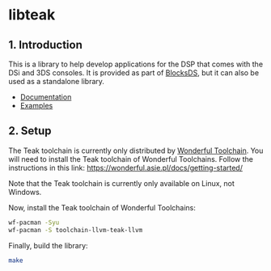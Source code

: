 # libteak

## 1. Introduction

This is a library to help develop applications for the DSP that comes with the
DSi and 3DS consoles. It is provided as part of
[BlocksDS](https://github.com/blocksds/sdk), but it can also be used as a
standalone library.

- [Documentation](https://blocksds.github.io/docs/libteak/index.html)
- [Examples](https://github.com/blocksds/sdk/tree/master/examples/dsp)

## 2. Setup

The Teak toolchain is currently only distributed by
[Wonderful Toolchain](https://wonderful.asie.pl). You will need to install the
Teak toolchain of Wonderful Toolchains. Follow the instructions in this link:
https://wonderful.asie.pl/docs/getting-started/

Note that the Teak toolchain is currently only available on Linux, not Windows.

Now, install the Teak toolchain of Wonderful Toolchains:

```bash
wf-pacman -Syu
wf-pacman -S toolchain-llvm-teak-llvm
```

Finally, build the library:

```bash
make
```
